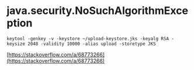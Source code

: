 # java.security.NoSuchAlgorithmException


`keytool -genkey -v -keystore ~/upload-keystore.jks -keyalg RSA -keysize 2048 -validity 10000 -alias upload -storetype JKS`

[https://stackoverflow.com/a/68773266](https://stackoverflow.com/a/68773266)
